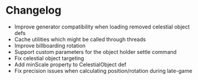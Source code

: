 # Changelog
- Improve generator compatibility when loading removed celestial object defs
- Cache utilities which might be called through threads
- Improve billboarding rotation
- Support custom parameters for the object holder settle command
- Fix celestial object targeting
- Add minScale property to CelestialObject def
- Fix precision issues when calculating position/rotation during late-game
